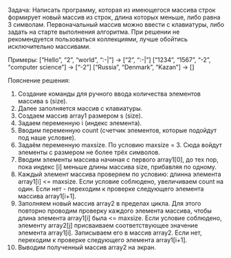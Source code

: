 Задача: 
Написать программу, которая из имеющегося массива строк формирует новый массив из строк, длина которых меньше, 
либо равна 3 символам. Первоначальный массив можно ввести с клавиатуры, либо задать на старте выполнения алгоритма. 
При решении не рекомендуется пользоваться коллекциями, лучше обойтись исключительно массивами.

Примеры:
[“Hello”, “2”, “world”, “:-|”] → [“2”, “:-|”]
[“1234”, “1567”, “-2”, “computer science”] → [“-2”]
[“Russia”, “Denmark”, “Kazan”] → []

Пояснение решения:
1.	Создание команды для ручного ввода количества элементов массива s (size).
2.	Далее заполняется массив с клавиатуры.
3.	Создаем массив array1 размером s (size).
4.	Задаем переменную i (индекс элемента).
5.	Вводим переменную count (счетчик элементов, которые подойдут под наше условие).
6.	Задаём переменную maxsize. По условию maxsize = 3. Сюда войдут элементы с размером не более трёх символов. 
7.	Вводим элементы массива начиная с первого array1[0], до тех пор, пока индекс [i] меньше длины массива size, прибавляя по одному.
8.	Каждый элемент массива проверяем по условию: длинна элемента array1[i] <= maxsize. Если условие соблюдено, увеличиваем count на один. Если нет - переходим к проверке следующего элемента массива array1[i+1].
9.	Заполняем новый массив array2 в пределах цикла. Для этого повторно проводим проверку каждого элемента массива, чтобы длина элемента array1[i] была <= maxsize. Если условие соблюдено, элементу array2[j] присваиваем соответствующее значение элемента array1[i]. Записываем его в массив array2. Если нет, переходим к проверке следующего элемента array1[i+1].
10.	Выводим полученный массив array2 на экран.
